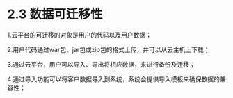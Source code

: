 # 2.3 数据可迁移性

1.云平台的可迁移的对象是用户的代码以及用户数据；

2.用户代码通过war包、jar包或zip包的格式上传，并可以从云主机上下载；

3.通过云平台，用户可以导入、导出将相应数据，来进行备份及迁移；

4.通过导入功能可以将客户数据导入到系统，系统会提供导入模板来确保数据的兼容性；